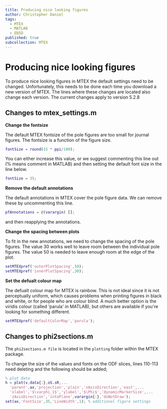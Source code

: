 ```yaml
---
title: Producing nice looking figures
author: Christopher Daniel
tags:
  - MTEX
  - MATLAB
  - EBSD
published: true
subcollection: MTEX
---
```


# Producing nice looking figures

To produce nice looking figures in MTEX the default settings need to be changed. Unfortunately, this needs to be done each time you download a new version of MTEX. The lines where these changes are located also change each version. The current changes apply to version 5.2.8

## Changes to mtex_settings.m

**Change the fontsize**

The default MTEX fontsize of the pole figures are too small for journal figures. The fontsize is a function of the figure size.

```matlab
fontSize = round(15 * ppi/100);
```

You can either increase this value, or we suggest commenting this line out (% means comment in MATLAB) and then setting the default font size in the line below.

```matlab
fontSize = 35;
```

**Remove the default annotations**

The default annotations in MTEX cover the pole figure data. We can remove these by uncommenting this line.

```matlab
pfAnnotations = @(varargin) [];
```

and then reapplying the annotations.

**Change the spacing between plots**

To fit in the new annotations, we need to change the spacing of the pole figures. The value 30 works well to leave room between the individual pole figures. The value 50 is needed to leave enough room at the edge of the plot.

```matlab
setMTEXpref('outerPlotSpacing',50);
setMTEXpref('innerPlotSpacing',30);
```

**Set the defualt colour map**

The defualt colour map for MTEX is rainbow. This is not ideal since it is not perceptually uniform, which causes problems when printing figures in black and white, or for people who are colour blind. A much better option is the viridis colour (called 'parula' in MATLAB), but others are available if you're looking for something different.

```matlab
setMTEXpref('defaultColorMap','parula');
```

## Changes to phi2sections.m

The `phi2sections.m file` is located in the `plotting` folder within the MTEX package.

To change the size of the values and fonts on the ODF slices, lines 110-113 need deleting and the following should be added;

```matlab
% plot data
h = plot(v,data{:},oS.sR,...
  'parent',ax,'projection','plain','xAxisDirection','east',...
  'xlabel','$\varphi_1$','ylabel','$\Phi$','dynamicMarkerSize',...
  'zAxisDirection','intoPlane',varargin{:},'doNotDraw');
set(ax,'FontSize',35,'LineWidth',1); % additional figure settings
```

